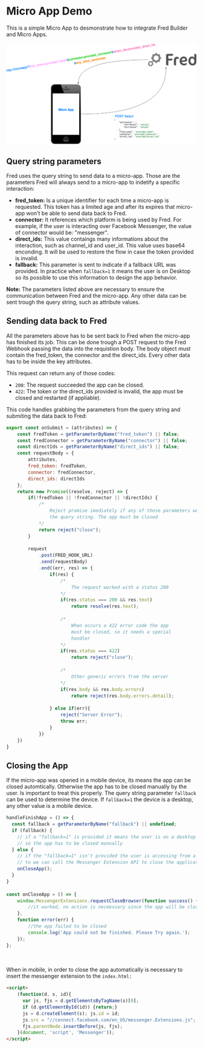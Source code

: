 # Micro App Demo

This is a simple Micro App to desmonstrate how to integrate Fred Builder and Micro Apps. 

<p align="center">
  <img src="/public/micro-app-flow.png" width="700"/>
</p>


## Query string parameters

Fred uses the query string to send data to a micro-app. Those are the parameters Fred will always send to a micro-app to indetify a specific interaction:

- **fred_token:** Is a unique identifier for each time a micro-app is requested. This token has a limited age and after its expires that micro-app won't be able to send data back to Fred.
- **connector:** It references which platform is being used by Fred. For example, if the user is interacting over Facebook Messenger, the value of connector would be: "messenger".
- **direct_ids:** This value contaings many informations about the interaction, such as channel_id and user_id. This value uses base64 enconding. It will be used to restore the flow in case the token provided is invalid.
- **fallback:** This parameter is sent to indicate if a fallback URL was provided. In practice when `fallback=1` it means the user is on Desktop so its possible to use this information to design the app behavior.

**Note:** The parameters listed above are necessary to ensure the communication between Fred and the micro-app. Any other data can be sent trough the query string, such as attribute values.

## Sending data back to Fred

All the parameters above has to be sent back to Fred when the micro-app has finished its job. This can be done trough a POST request to the Fred Webhook passing the data into the requistion body. The body object must contain the fred_token, the connector and the direct_ids. Every other data has to be inside the key attributes.

This request can return any of those codes:

- `200`: The request succeeded the app can be closed.
- `422`: The token or the direct_ids provided is invalid, the app must be closed and restarted (if appliable).

This code handles grabbing the parameters from the query string and submiting the data back to Fred:


```javascript
export const onSubmit = (attributes) => {
    const fredToken = getParameterByName("fred_token") || false;
    const fredConnector = getParameterByName("connector") || false;
    const directIds = getParameterByName("direct_ids") || false;
    const requestBody = {
        attributes,
        fred_token: fredToken,
        connector: fredConnector,
        direct_ids: directIds
    };
    return new Promise((resolve, reject) => {
        if(!fredToken || !fredConnector || !directIds) { 
            /*  
                Reject promise imediately if any of those parameters weren't provided with
                the query string. The app must be closed
            */
            return reject("close");
        }

        request 
            .post(FRED_HOOK_URL)
            .send(requestBody)
            .end((err, res) => {
                if(res) {
                    /*
                        The request worked with a status 200
                    */
                    if(res.status === 200 && res.text)
                        return resolve(res.text);

                    /* 
                        When occurs a 422 error code the app 
                        must be closed, so it needs a special
                        handler
                    */
                    if(res.status === 422) 
                        return reject("close");
                    
                    /* 
                        Other generic errors from the server
                    */
                    if(res.body && res.body.errors)
                        return reject(res.body.errors.detail);

                } else if(err){
                    reject("Server Error");
                    throw err;
                }
            })
    })
}

```

## Closing the App

If the micro-app was opened in a mobile device, its means the app can be closed automtically. Otherwise the app has to be closed manually by the user. Is important to treat this properly.
The query string parameter `fallback` can be used to determine the device. If `fallback=1` the device is a desktop, any other value is a mobile device. 

```javascript
handleFinishApp = () => {
  const fallback = getParameterByName("fallback") || undefined;
  if (fallback) {
    // if a "fallback=1" is provided it means the user is on a desktop
    // so the app has to be closed manually
  } else {
    // if the "fallback=1" isn't provided the user is accessing from a mobile device
    // to we can call the Messenger Extension API to close the application
    onCloseApp();
  } 
}

const onCloseApp = () => {
    window.MessengerExtensions.requestCloseBrowser(function success() {
        //it worked, no action is neceessary since the app will be closed
    },
    function error(err) {
        //the app failed to be closed
        console.log('App could not be finished. Please Try again.');
    });
};
  
 
```

When in mobile, in order to close the app automatically is necessary to insert the messenger extension to the `index.html:`

```html
<script>
    (function(d, s, id){
      var js, fjs = d.getElementsByTagName(s)[0];
      if (d.getElementById(id)) {return;}
      js = d.createElement(s); js.id = id;
      js.src = "//connect.facebook.com/en_US/messenger.Extensions.js";
      fjs.parentNode.insertBefore(js, fjs);
    }(document, 'script', 'Messenger'));
</script>
```
